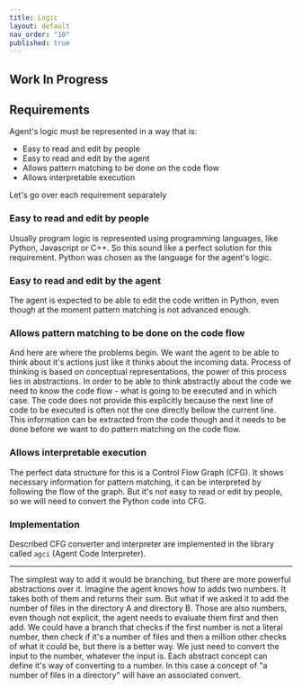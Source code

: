 ```yaml
---
title: Logic
layout: default
nav_order: "10"
published: true
---
```


## Work In Progress

## Requirements

Agent's logic must be represented in a way that is:

- Easy to read and edit by people
- Easy to read and edit by the agent
- Allows pattern matching to be done on the code flow
- Allows interpretable execution

Let's go over each requirement separately

### Easy to read and edit by people

Usually program logic is represented using programming languages, like Python, Javascript or C++.
So this sound like a perfect solution for this requirement. Python was chosen as the language for the agent's logic.

### Easy to read and edit by the agent

The agent is expected to be able to edit the code written in Python, even though at the moment pattern matching is not advanced enough.

### Allows pattern matching to be done on the code flow

And here are where the problems begin.
We want the agent to be able to think about it's actions just like it thinks about the incoming data.
Process of thinking is based on conceptual representations, the power of this process lies in abstractions.
In order to be able to think abstractly about the code we need to know the code flow - what is going to be executed and in which case. The code does not provide this explicitly because the next line of code to be executed is often not the one directly bellow the current line. This information can be extracted from the code though and it needs to be done before we want to do pattern matching on the code flow.  

### Allows interpretable execution

The perfect data structure for this is a Control Flow Graph (CFG).
It shows necessary information for pattern matching, it can be interpreted by following the flow of the graph.
But it's not easy to read or edit by people, so we will need to convert the Python code into CFG.

### Implementation

Described CFG converter and interpreter are implemented in the library called `agci` (Agent Code Interpreter).



---

The simplest way to add it would be branching, but there are more powerful abstractions over it. Imagine the agent knows how to adds two numbers. It takes both of them and returns their sum. But what if we asked it to add the number of files in the directory A and directory B. Those are also numbers, even though not explicit, the agent needs to evaluate them first and then add. We could have a branch that checks if the first number is not a literal number, then check if it's a number of files and then a million other checks of what it could be, but there is a better way. We just need to convert the input to the number, whatever the input is. Each abstract concept can define it's way of converting to a number. In this case a concept of "a number of files in a directory" will have an associated convert.